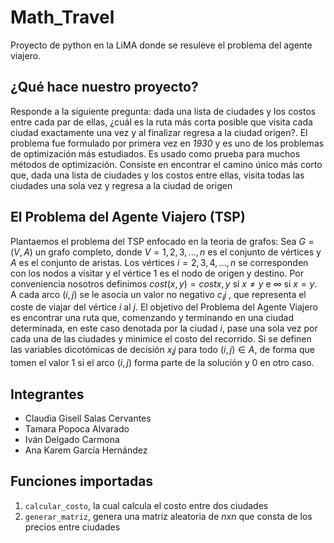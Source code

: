 # Math_Travel
Proyecto de python en la LiMA donde se resuleve el problema del agente viajero.

##
## ¿Qué hace nuestro proyecto?
Responde a la siguiente pregunta: dada una lista de ciudades y los costos entre cada par de ellas, ¿cuál es la ruta más corta posible que visita cada ciudad exactamente una vez y al finalizar regresa a la ciudad origen?. El problema fue formulado por primera vez en *1930* y es uno de los problemas de optimización más estudiados. Es usado como prueba para muchos métodos de optimización. Consiste en encontrar el camino único más corto que, dada una lista de ciudades y los costos entre ellas, visita todas las ciudades una sola vez y regresa a la ciudad de origen
##
## El Problema del Agente Viajero (TSP)
Plantaemos el problema del TSP enfocado en la teoria de grafos:
Sea $G = (V, A)$ un grafo completo, donde $V = {1, 2, 3, ..., n}$ es el conjunto de vértices y $A$ es el conjunto de aristas. Los vértices $i = {2, 3, 4, ..., n}$ se corresponden con los nodos a visitar y el vértice 1 es el nodo de origen y destino.
Por conveniencia nosotros definimos 
$cost(x,y)=cost{x,y}$ si $x \neq y$ e $\infty$ si $x=y$.
A cada arco $(i, j)$ se le asocia un valor no negativo $c_ij$ , que representa el coste de viajar del vértice $i$ al $j$.
El objetivo del Problema del Agente Viajero es encontrar una ruta que, comenzando y terminando en una ciudad determinada, en este caso denotada por la ciudad $i$, pase una sola vez por cada una de las ciudades y minimice el costo del recorrido. Si se definen las variables dicotómicas de decisión $x_ij$ para todo $(i, j) ∈ A$, de forma que tomen el valor 1 si el arco $(i, j)$ forma parte de la solución y $0$ en otro caso.

##
## Integrantes 
- Claudia Gisell Salas Cervantes 
- Tamara Popoca Alvarado
- Iván Delgado Carmona
- Ana Karem García Hernández

## Funciones importadas
1. `calcular_costo`, la cual calcula el costo entre dos ciudades
2. `generar_matriz`, genera una matriz aleatoria de $nxn$ que consta de los precios entre ciudades
